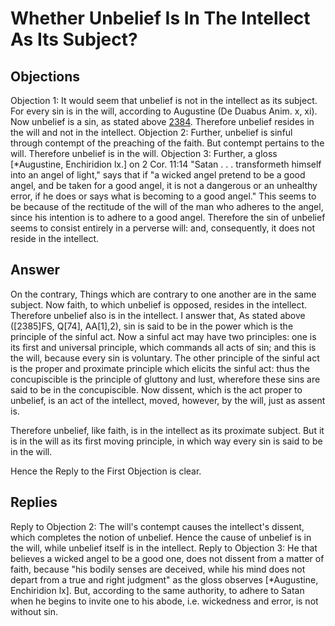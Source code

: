 # Whether Unbelief Is In The Intellect As Its Subject?
## Objections
Objection 1: It would seem that unbelief is not in the intellect as its subject. For every sin is in the will, according to Augustine (De Duabus Anim. x, xi). Now unbelief is a sin, as stated above [2384](A[1]). Therefore unbelief resides in the will and not in the intellect.
Objection 2: Further, unbelief is sinful through contempt of the preaching of the faith. But contempt pertains to the will. Therefore unbelief is in the will.
Objection 3: Further, a gloss [*Augustine, Enchiridion lx.] on 2 Cor. 11:14 "Satan . . . transformeth himself into an angel of light," says that if "a wicked angel pretend to be a good angel, and be taken for a good angel, it is not a dangerous or an unhealthy error, if he does or says what is becoming to a good angel." This seems to be because of the rectitude of the will of the man who adheres to the angel, since his intention is to adhere to a good angel. Therefore the sin of unbelief seems to consist entirely in a perverse will: and, consequently, it does not reside in the intellect.
## Answer
On the contrary, Things which are contrary to one another are in the same subject. Now faith, to which unbelief is opposed, resides in the intellect. Therefore unbelief also is in the intellect.
I answer that, As stated above ([2385]FS, Q[74], AA[1],2), sin is said to be in the power which is the principle of the sinful act. Now a sinful act may have two principles: one is its first and universal principle, which commands all acts of sin; and this is the will, because every sin is voluntary. The other principle of the sinful act is the proper and proximate principle which elicits the sinful act: thus the concupiscible is the principle of gluttony and lust, wherefore these sins are said to be in the concupiscible. Now dissent, which is the act proper to unbelief, is an act of the intellect, moved, however, by the will, just as assent is.

Therefore unbelief, like faith, is in the intellect as its proximate subject. But it is in the will as its first moving principle, in which way every sin is said to be in the will.

Hence the Reply to the First Objection is clear.
## Replies
Reply to Objection 2: The will's contempt causes the intellect's dissent, which completes the notion of unbelief. Hence the cause of unbelief is in the will, while unbelief itself is in the intellect.
Reply to Objection 3: He that believes a wicked angel to be a good one, does not dissent from a matter of faith, because "his bodily senses are deceived, while his mind does not depart from a true and right judgment" as the gloss observes [*Augustine, Enchiridion lx]. But, according to the same authority, to adhere to Satan when he begins to invite one to his abode, i.e. wickedness and error, is not without sin.